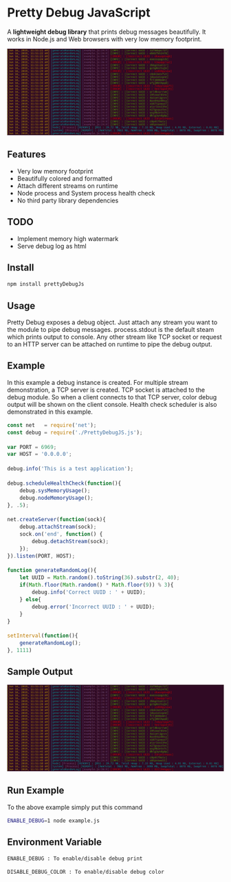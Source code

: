 # Pretty Debug JavaScript
A **lightweight debug library** that prints debug messages beautifully. It works in Node.js and Web browsers with very low memory footprint. 

<div style="text-align:center"><img src ="https://raw.githubusercontent.com/shadlyd15/PrettyDebugJS/master/images/prettyDebug.png" alt ="Sample Output"/></div>

## Features
- Very low memory footprint
- Beautifully colored and formatted
- Attach different streams on runtime
- Node process and System process health check
- No third party library dependencies

## TODO
- Implement memory high watermark
- Serve debug log as html

## Install
```bash
npm install prettyDebugJs
```

## Usage

Pretty Debug exposes a debug object. Just attach any stream you want to the module to pipe debug messages. process.stdout is the default steam which prints output to console. Any other stream like TCP socket or request to an HTTP server can be attached on runtime to pipe the debug output. 

## Example
In this example a debug instance is created. For multiple stream demonstration, a TCP server is created. TCP socket is attached to the debug module. So when a client connects to that TCP server, color debug output will be shown on the client console. Health check scheduler is also demonstrated in this example. 
```javascript
const net 	= require('net');
const debug = require('./PrettyDebugJS.js');

var PORT = 6969;
var HOST = '0.0.0.0';

debug.info('This is a test application');

debug.scheduleHealthCheck(function(){
	debug.sysMemoryUsage();
	debug.nodeMemoryUsage();
}, .5);

net.createServer(function(sock){
	debug.attachStream(sock);
	sock.on('end', function() {
		debug.detachStream(sock);
	}); 
}).listen(PORT, HOST);

function generateRandomLog(){
	let UUID = Math.random().toString(36).substr(2, 40);
	if(Math.floor(Math.random() * Math.floor(9)) % 3){
		debug.info('Correct UUID : ' + UUID);
	} else{
		debug.error('Incorrect UUID : ' + UUID);
	}
}

setInterval(function(){
	generateRandomLog();
}, 1111)
```
## Sample Output

<div style="text-align:center"><img src ="https://raw.githubusercontent.com/shadlyd15/PrettyDebugJS/master/images/prettyDebug.png" alt ="Sample Output"/></div>

## Run Example
To the above example simply put this command
```bash
ENABLE_DEBUG=1 node example.js
```
## Environment Variable
```bash
ENABLE_DEBUG : To enable/disable debug print
```
```bash
DISABLE_DEBUG_COLOR : To enable/disable debug color
```
